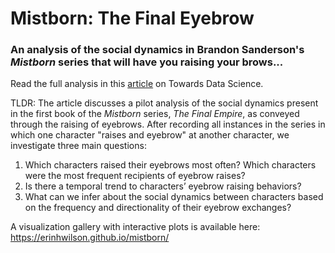 # Mistborn: The Final Eyebrow
### An analysis of the social dynamics in Brandon Sanderson's _Mistborn_ series that will have you raising your brows...

Read the full analysis in this [article](https://towardsdatascience.com/mistborn-the-final-eyebrow-54466c815285) on Towards Data Science.

TLDR: The article discusses a pilot analysis of the social dynamics present in the first book of the _Mistborn_ series, _The Final Empire_, as conveyed through the raising of eyebrows. After recording all instances in the series in which one character "raises and eyebrow" at another character, we investigate three main questions:
1. Which characters raised their eyebrows most often? Which characters were the most frequent recipients of eyebrow raises?
1. Is there a temporal trend to characters’ eyebrow raising behaviors?
1. What can we infer about the social dynamics between characters based on the frequency and directionality of their eyebrow exchanges?

A visualization gallery with interactive plots is available here: https://erinhwilson.github.io/mistborn/
